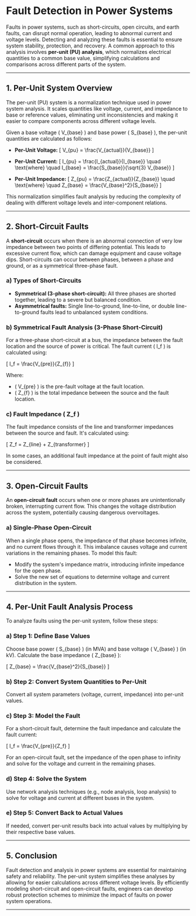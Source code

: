 # Fault Detection in Power Systems

Faults in power systems, such as short-circuits, open circuits, and earth faults, can disrupt normal operation, leading to abnormal current and voltage levels. Detecting and analyzing these faults is essential to ensure system stability, protection, and recovery. A common approach to this analysis involves **per-unit (PU) analysis**, which normalizes electrical quantities to a common base value, simplifying calculations and comparisons across different parts of the system.

---

## 1. Per-Unit System Overview

The per-unit (PU) system is a normalization technique used in power system analysis. It scales quantities like voltage, current, and impedance to base or reference values, eliminating unit inconsistencies and making it easier to compare components across different voltage levels.

Given a base voltage \( V_{base} \) and base power \( S_{base} \), the per-unit quantities are calculated as follows:

- **Per-Unit Voltage:**
  \[
  V_{pu} = \frac{V_{actual}}{V_{base}}
  \]
  
- **Per-Unit Current:**
  \[
  I_{pu} = \frac{I_{actual}}{I_{base}} \quad \text{where} \quad I_{base} = \frac{S_{base}}{\sqrt{3} V_{base}}
  \]
  
- **Per-Unit Impedance:**
  \[
  Z_{pu} = \frac{Z_{actual}}{Z_{base}} \quad \text{where} \quad Z_{base} = \frac{V_{base}^2}{S_{base}}
  \]

This normalization simplifies fault analysis by reducing the complexity of dealing with different voltage levels and inter-component relations.

---

## 2. Short-Circuit Faults

A **short-circuit** occurs when there is an abnormal connection of very low impedance between two points of differing potential. This leads to excessive current flow, which can damage equipment and cause voltage dips. Short-circuits can occur between phases, between a phase and ground, or as a symmetrical three-phase fault.

### a) Types of Short-Circuits
- **Symmetrical (3-phase short-circuit):** All three phases are shorted together, leading to a severe but balanced condition.
- **Asymmetrical faults:** Single line-to-ground, line-to-line, or double line-to-ground faults lead to unbalanced system conditions.

### b) Symmetrical Fault Analysis (3-Phase Short-Circuit)

For a three-phase short-circuit at a bus, the impedance between the fault location and the source of power is critical. The fault current \( I_f \) is calculated using:

\[
I_f = \frac{V_{pre}}{Z_{f}}
\]

Where:
- \( V_{pre} \) is the pre-fault voltage at the fault location.
- \( Z_{f} \) is the total impedance between the source and the fault location.

### c) Fault Impedance \( Z_f \)

The fault impedance consists of the line and transformer impedances between the source and fault. It's calculated using:

\[
Z_f = Z_{line} + Z_{transformer}
\]

In some cases, an additional fault impedance at the point of fault might also be considered.

---

## 3. Open-Circuit Faults

An **open-circuit fault** occurs when one or more phases are unintentionally broken, interrupting current flow. This changes the voltage distribution across the system, potentially causing dangerous overvoltages.

### a) Single-Phase Open-Circuit

When a single phase opens, the impedance of that phase becomes infinite, and no current flows through it. This imbalance causes voltage and current variations in the remaining phases. To model this fault:

- Modify the system's impedance matrix, introducing infinite impedance for the open phase.
- Solve the new set of equations to determine voltage and current distribution in the system.

---

## 4. Per-Unit Fault Analysis Process

To analyze faults using the per-unit system, follow these steps:

### a) Step 1: Define Base Values
Choose base power \( S_{base} \) (in MVA) and base voltage \( V_{base} \) (in kV). Calculate the base impedance \( Z_{base} \):

\[
Z_{base} = \frac{V_{base}^2}{S_{base}}
\]

### b) Step 2: Convert System Quantities to Per-Unit
Convert all system parameters (voltage, current, impedance) into per-unit values.

### c) Step 3: Model the Fault
For a short-circuit fault, determine the fault impedance and calculate the fault current:

\[
I_f = \frac{V_{pre}}{Z_f}
\]

For an open-circuit fault, set the impedance of the open phase to infinity and solve for the voltage and current in the remaining phases.

### d) Step 4: Solve the System
Use network analysis techniques (e.g., node analysis, loop analysis) to solve for voltage and current at different buses in the system.

### e) Step 5: Convert Back to Actual Values
If needed, convert per-unit results back into actual values by multiplying by their respective base values.

---

## 5. Conclusion

Fault detection and analysis in power systems are essential for maintaining safety and reliability. The per-unit system simplifies these analyses by allowing for easier calculations across different voltage levels. By efficiently modeling short-circuit and open-circuit faults, engineers can develop robust protection schemes to minimize the impact of faults on power system operations.

---
